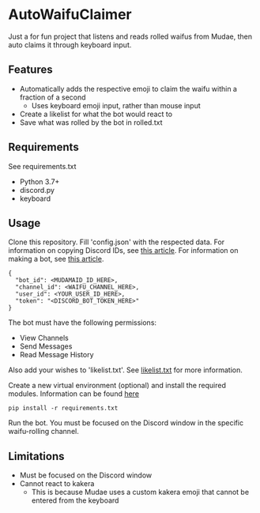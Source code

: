 # AutoWaifuClaimer
Just a for fun project that listens and reads rolled waifus from Mudae, then auto claims it through keyboard input.

## Features
* Automatically adds the respective emoji to claim the waifu within a fraction of a second
  * Uses keyboard emoji input, rather than mouse input
* Create a likelist for what the bot would react to
* Save what was rolled by the bot in rolled.txt

## Requirements
See requirements.txt
* Python 3.7+
* discord.py
* keyboard

## Usage
Clone this repository. Fill 'config.json' with the respected data. For information on copying Discord IDs, see [this article](https://support.discordapp.com/hc/en-us/articles/206346498-Where-can-I-find-my-User-Server-Message-ID-). For information on making a bot, see [this article](https://www.writebots.com/discord-bot-token/).
```
{
  "bot_id": <MUDAMAID_ID_HERE>,
  "channel_id": <WAIFU_CHANNEL_HERE>,
  "user_id": <YOUR_USER_ID_HERE>,
  "token": "<DISCORD_BOT_TOKEN_HERE>"
}
```
The bot must have the following permissions:
* View Channels
* Send Messages
* Read Message History

Also add your wishes to 'likelist.txt'. See [likelist.txt](./likelist.txt) for more information.

Create a new virtual environment (optional) and install the required modules. Information can be found [here](https://docs.python.org/3/library/venv.html)
```
pip install -r requirements.txt
```

Run the bot. You must be focused on the Discord window in the specific waifu-rolling channel.

## Limitations
* Must be focused on the Discord window
* Cannot react to kakera
  * This is because Mudae uses a custom kakera emoji that cannot be entered from the keyboard

